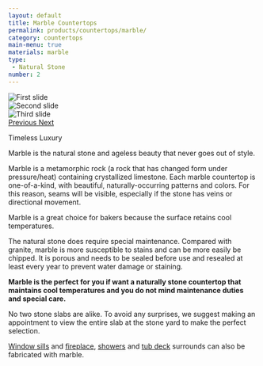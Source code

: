 ```yaml
---
layout: default
title: Marble Countertops
permalink: products/countertops/marble/
category: countertops
main-menu: true
materials: marble
type:
 - Natural Stone
number: 2
---
```


<section class="container section">
  <div class="row">

<div class="col-lg-7 push-lg-5 col-sm-12">
<div id="carouselExampleControls" class="carousel slide content__image sticky" data-ride="carousel">
<div class="carousel-inner" role="listbox">
<div class="carousel-item active">
  <img class="d-block img-fluid" src="{{ site.url }}/assets/images/products/granite/1.jpg" alt="First slide">
</div>
<div class="carousel-item">
  <img class="d-block img-fluid" src="{{ site.url }}/assets/images/products/granite/2.jpg" alt="Second slide">
</div>
<div class="carousel-item">
  <img class="d-block img-fluid" src="{{ site.url }}/assets/images/products/granite/3.jpg" alt="Third slide">
</div>
</div>
<a class="carousel-control-prev" href="#carouselExampleControls" role="button" data-slide="prev">
<span class="carousel-control-prev-icon" aria-hidden="true"></span>
<span class="sr-only">Previous</span>
</a>
<a class="carousel-control-next" href="#carouselExampleControls" role="button" data-slide="next">
<span class="carousel-control-next-icon" aria-hidden="true"></span>
<span class="sr-only">Next</span>
</a>
</div>
</div>

<div class="col-lg-5 pull-lg-7 col-sm-12">
<p class="is-first-heading h2">Timeless Luxury</p>
<p class="h3">Marble is the natural stone and ageless beauty that never goes out of style.</p>

Marble is a metamorphic rock (a rock that has changed form under pressure/heat) containing crystallized limestone. Each marble countertop is one-of-a-kind, with beautiful, naturally-occurring patterns and colors. For this reason, seams will be visible, especially if the stone has veins or directional movement.

Marble is a great choice for bakers because the surface retains cool temperatures.

The natural stone does require special maintenance. Compared with granite, marble is more susceptible to stains and can be more easily be chipped. It is porous and needs to be sealed before use and resealed at least every year to prevent water damage or staining.

**Marble is the perfect for you if want a naturally stone countertop that maintains cool temperatures and you do not mind maintenance duties and special care.**

No two stone slabs are alike. To avoid any surprises, we suggest making an appointment to view the entire slab at the stone yard to make the perfect selection.

<a href="{{ site.url }}/products/window-sills">Window sills</a> and <a href="{{ site.url }}/products/surrounds/fireplace/">fireplace</a>, <a href="{{ site.url }}/products/surrounds/showers/">showers</a> and <a href="{{ site.url }}/products/surrounds/tub-deck/">tub deck</a> surrounds can also be fabricated with marble.

</div>
</div>
</section>
